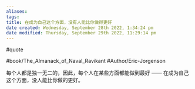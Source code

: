 ```yaml
---
aliases: 
tags: 
title: 在成为自己这个方面，没有人能比你做得更好
date created: Wednesday, September 28th 2022, 1:34:24 pm
date modified: Thursday, September 29th 2022, 11:29:14 pm
---
```

#quote 

#book/The_Almanack_of_Naval_Ravikant 
#Author/Eric-Jorgenson 

每个人都是独一无二的，因此，每个人在某些方面都能做到最好 —— 在成为自己这个方面，没人能比你做的更好。

